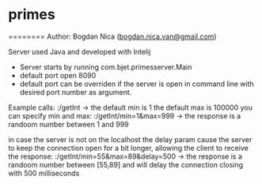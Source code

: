 # primes
========
Author: Bogdan Nica (bogdan.nica.van@gmail.com)

Server 
used Java and developed with Intelij
- Server starts by running com.bjet.primesserver.Main
- default port open 8090
- default port can be overriden if the server is open in command line with desired port number as argument.

Example calls:
<server url>:<port>/getInt					-> the default min is 1 the default max is 100000
you can specify min and max:
<server url>:<port>/getInt/min=1&max=999  	-> the response is a randoom number between 1 and 999

in case the server is not on the localhost the delay param cause the server to keep the connection open for a bit longer, allowing the client to receive the response:
<server url>:<port>/getInt/min=55&max=89&delay=500	-> the response is a randoom number between [55,89] and will delay the connection closing with 500 milliseconds